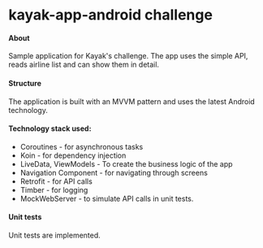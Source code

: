 # kayak-app-android challenge

#### About
Sample application for Kayak's challenge. The app uses the simple API, reads airline list and can show them in detail.

#### Structure
The application is built with an MVVM pattern and uses the latest Android technology.

#### Technology stack used:
* Coroutines - for asynchronous tasks
* Koin - for dependency injection 
* LiveData, ViewModels - To create the business logic of the app
* Navigation Component - for navigating through screens
* Retrofit - for API calls
* Timber - for logging
* MockWebServer - to simulate API calls in unit tests.

#### Unit tests
Unit tests are implemented.

